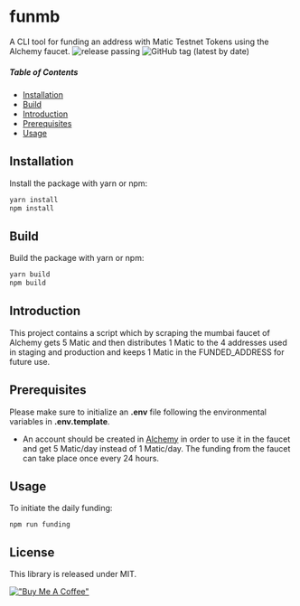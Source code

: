 # funmb
A CLI tool for funding an address with Matic Testnet Tokens using the Alchemy faucet.
![release passing](https://github.com/tmavroeid/funmb/actions/workflows/release.yml/badge.svg)
![GitHub tag (latest by date)](https://img.shields.io/github/v/tag/tmavroeid/funmb)


##### Table of Contents 
* [Installation](#installation)
* [Build](#build)
* [Introduction](#introduction)
* [Prerequisites](#prerequisites)  
* [Usage](#usage)

## <a name="installation">Installation</a>

Install the package with yarn or npm:

```bash
yarn install
npm install
```

## <a name="build">Build</a>

Build the package with yarn or npm:

```bash
yarn build
npm build
```

## <a name="introduction">Introduction</a>
This project contains a script which by scraping the mumbai faucet of Alchemy gets 5 Matic and then distributes 1 Matic to the 4 addresses used in staging and production and keeps 1 Matic in the FUNDED_ADDRESS for future use.


## <a name="prerequisites">Prerequisites</a>

Please make sure to initialize an **.env** file following the environmental variables in **.env.template**. 

- An account should be created in [Alchemy](https://www.alchemy.com) in order to use it in the faucet and get 5 Matic/day instead of 1 Matic/day. The funding from the faucet can take place once every 24 hours.


## Usage

To initiate the daily funding: 
```
npm run funding
```

## <a name="license">License</a>

This library is released under MIT.

[!["Buy Me A Coffee"](https://www.buymeacoffee.com/assets/img/custom_images/orange_img.png)](https://www.buymeacoffee.com/tmavroeid)
